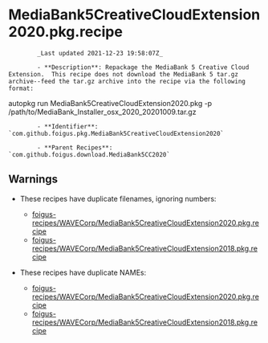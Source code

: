 # MediaBank5CreativeCloudExtension2020.pkg.recipe

            _Last updated 2021-12-23 19:58:07Z_

            - **Description**: Repackage the MediaBank 5 Creative Cloud Extension.  This recipe does not download the MediaBank 5 tar.gz archive--feed the tar.gz archive into the recipe via the following format:

autopkg run MediaBank5CreativeCloudExtension2020.pkg -p /path/to/MediaBank_Installer_osx_2020_20201009.tar.gz

            - **Identifier**: `com.github.foigus.pkg.MediaBank5CreativeCloudExtension2020`

            - **Parent Recipes**: `com.github.foigus.download.MediaBank5CC2020`

## Warnings

- These recipes have duplicate filenames, ignoring numbers:
    - [foigus-recipes/WAVECorp/MediaBank5CreativeCloudExtension2020.pkg.recipe](/autopkg-dupe-tracker/foigus-recipes/WAVECorp/MediaBank5CreativeCloudExtension2020.pkg.recipe)
    - [foigus-recipes/WAVECorp/MediaBank5CreativeCloudExtension2018.pkg.recipe](/autopkg-dupe-tracker/foigus-recipes/WAVECorp/MediaBank5CreativeCloudExtension2018.pkg.recipe)

- These recipes have duplicate NAMEs:
    - [foigus-recipes/WAVECorp/MediaBank5CreativeCloudExtension2020.pkg.recipe](/autopkg-dupe-tracker/foigus-recipes/WAVECorp/MediaBank5CreativeCloudExtension2020.pkg.recipe)
    - [foigus-recipes/WAVECorp/MediaBank5CreativeCloudExtension2018.pkg.recipe](/autopkg-dupe-tracker/foigus-recipes/WAVECorp/MediaBank5CreativeCloudExtension2018.pkg.recipe)